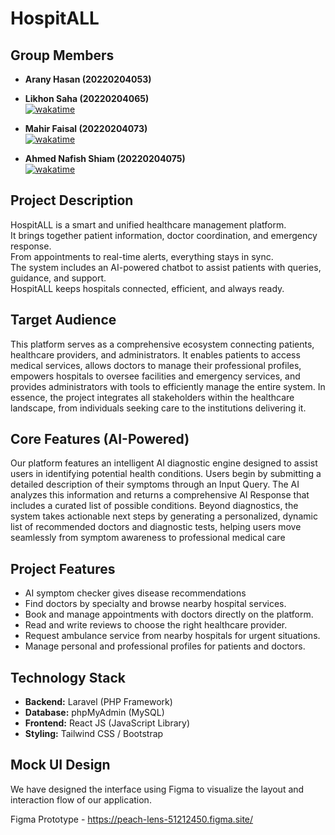# HospitALL

## Group Members

- **Arany Hasan (20220204053)**
  <!-- [Arany's WakaTime](https://wakatime.com/) -->

- **Likhon Saha (20220204065)**  
  <a href="https://wakatime.com/badge/user/22faad2d-1547-40c2-96b6-2eaf8210c681/project/8f00d690-ece3-4959-8b8a-1f207db5882c"><img src="https://wakatime.com/badge/user/22faad2d-1547-40c2-96b6-2eaf8210c681/project/8f00d690-ece3-4959-8b8a-1f207db5882c.svg" alt="wakatime"></a>

- **Mahir Faisal (20220204073)**  
  <a href="https://wakatime.com/badge/user/f60b5d2c-a443-490a-8ce6-9166fa25024d/project/4a34596e-d6f6-45af-97e2-5ad3da2c33fd"><img src="https://wakatime.com/badge/user/f60b5d2c-a443-490a-8ce6-9166fa25024d/project/4a34596e-d6f6-45af-97e2-5ad3da2c33fd.svg" alt="wakatime"></a>
- **Ahmed Nafish Shiam (20220204075)**  
  <a href="https://wakatime.com/badge/user/a3f2e5b5-e430-45fb-8379-5ef5728e6029/project/bfa9fe9a-246b-4cd3-96c9-2531d551ad23"><img src="https://wakatime.com/badge/user/a3f2e5b5-e430-45fb-8379-5ef5728e6029/project/bfa9fe9a-246b-4cd3-96c9-2531d551ad23.svg" alt="wakatime"></a>

## Project Description

HospitALL is a smart and unified healthcare management platform.  
It brings together patient information, doctor coordination, and emergency response.  
From appointments to real-time alerts, everything stays in sync.  
The system includes an AI-powered chatbot to assist patients with queries, guidance, and support.  
HospitALL keeps hospitals connected, efficient, and always ready.

## Target Audience

This platform serves as a comprehensive ecosystem connecting patients, healthcare providers, and administrators. It enables patients to access medical services, allows doctors to manage their professional profiles, empowers hospitals to oversee facilities and emergency services, and provides administrators with tools to efficiently manage the entire system. In essence, the project integrates all stakeholders within the healthcare landscape, from individuals seeking care to the institutions delivering it.

## Core Features (AI-Powered)

Our platform features an intelligent AI diagnostic engine designed to assist users in identifying potential health conditions. Users begin by submitting a detailed description of their symptoms through an Input Query. The AI analyzes this information and returns a comprehensive AI Response that includes a curated list of possible conditions.
Beyond diagnostics, the system takes actionable next steps by generating a personalized, dynamic list of recommended doctors and diagnostic tests, helping users move seamlessly from symptom awareness to professional medical care

## Project Features

- AI symptom checker gives disease recommendations
- Find doctors by specialty and browse nearby hospital services.
- Book and manage appointments with doctors directly on the platform.
- Read and write reviews to choose the right healthcare provider.
- Request ambulance service from nearby hospitals for urgent situations.
- Manage personal and professional profiles for patients and doctors.

## Technology Stack

- **Backend:** Laravel (PHP Framework)
- **Database:** phpMyAdmin (MySQL)
- **Frontend:** React JS (JavaScript Library)
- **Styling:** Tailwind CSS / Bootstrap

## Mock UI Design

We have designed the interface using Figma to visualize the layout and interaction flow of our
application.

Figma Prototype - https://peach-lens-51212450.figma.site/
